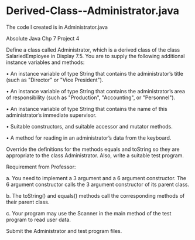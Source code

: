 # Derived-Class--Administrator.java

The code I created is in Administrator.java

Absolute Java Chp 7 Project 4

Define a class called Administrator, which is a derived class of the class SalariedEmployee in Display 7.5. You are to supply the following additional 
instance variables and methods:

• An instance variable of type String that contains the administrator’s title (such as "Director" or "Vice President").

• An instance variable of type String that contains the administrator’s area of responsibility (such as "Production", "Accounting", or "Personnel").

• An instance variable of type String that contains the name of this administrator’s immediate supervisor.

• Suitable constructors, and suitable accessor and mutator methods.

• A method for reading in an administrator’s data from the keyboard.

Override the definitions for the methods equals and toString so they are appropriate to the class Administrator.
Also, write a suitable test program.

Requirement from Professor:

a. You need to implement a 3 argument and a 6 argument constructor. The 6  argument constructor calls the 3 argument constructor of its parent class.

b. The toString() and equals() methods call the corresponding methods of their parent class.

c. Your program may use the Scanner in the main method of the test program to read user data.

Submit the Administrator and test program files.
